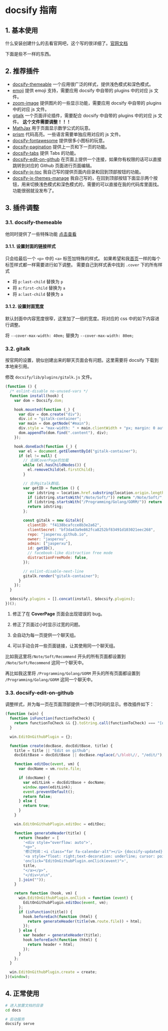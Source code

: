 # docsify 指南

## 1. 基本使用

什么安装创建什么的去看官网吧，这个写的很详细了。[官网文档](https://docsify.js.org/#/zh-cn/)

下面是些不一样的东西。

## 2. 推荐插件

- [docsify-themeable](https://jhildenbiddle.github.io/docsify-themeable/#/introduction) 一个应用很广泛的样式，提供浅色模式和深色模式。
- [emoji](https://docsify.js.org/#/zh-cn/plugins?id=emoji) 提供 emoji 支持，需要应用 docsify 中自带的 plugins 中的对应 js 文件。
- [zoom-image](https://docsify.js.org/#/zh-cn/plugins?id=%e5%9b%be%e7%89%87%e7%bc%a9%e6%94%be-zoom-image) 提供图片的一些显示功能，需要应用 docsify 中自带的 plugins 中的对应 js 文件。
- [gitalk](https://docsify.js.org/#/zh-cn/plugins?id=gitalk) 一个页面评论插件，需要配合 docsify 中自带的 plugins 中的对应 js 文件。 **这个文件需要调整！！！**
- [MathJax](https://www.mathjax.org/) 用于页面显示数学公式的玩意。
- [prism](https://docsify.js.org/#/zh-cn/language-highlight) 代码高亮。一些语言需要单独应用对应的 js 文件。
- [docsify-fontawesome](https://github.com/erickjx/docsify-fontawesome#readme) 提供很多小图标的玩意。
- [docsify-pagination](https://github.com/imyelo/docsify-pagination#readme) 提供上一页和下一页的功能。
- [docsify-tabs](https://jhildenbiddle.github.io/docsify-tabs/#/) 提供 Tabs 的功能。
- [docsify-edit-on-github](https://github.com/njleonzhang/docsify-edit-on-github#readme) 在页面上提供一个连接，如果你有权限的话可以直接跳转到对应的 Github 页面进行页面编辑。
- [docsify-jx-toc](https://github.com/jasperxu/docsify-jx-toc#readme) 我自己写的提供页面内目录和回到顶部按钮的功能。
- [docsify-jx-themes-manage](https://github.com/jasperxu/jasperxu.github.io/tree/main/docs/lib/docsify-jx-themes-manage/dist) 我自己写的，在回到顶部按钮下面显示两个按钮，用来切换浅色模式和深色模式的，需要的可以直接在我的代码库里面找。功能很弱就没发布了。

## 3. 插件调整

### 3.1. docsify-themeable

他同时提供了一些特殊功能 [点击查看](https://jhildenbiddle.github.io/docsify-themeable/#/markdown)

#### 3.1.1. 设置封面的链接样式

只会给最后一个 `<p>` 中的 `<a>` 标签加特殊的样式。 如果希望和我[首页](/)一样的每个标签样式都一样需要进行如下调整。
需要自己到样式表中找到 `.cover` 下的所有样式

- 将 `p:last-child` 替换为 `p`
- 将 `a:first-child` 替换为 `a`
- 将 `a:last-child` 替换为 `a`

#### 3.1.2. 设置封面宽度

默认封面中内容宽度很窄，这里加了一倍的宽度。将对应的 css 中的如下内容进行调整。

将 `--cover-max-width: 40em;` 替换为 `--cover-max-width: 80em;`

### 3.2. gitalk

按官网的设置，貌似创建出来的聊天页面会有问题。这里需要将 docsify 下载到本地来引用。

修改 `docsify/lib/plugins/gitalk.js` 文件。

```js
(function () {
  /* eslint-disable no-unused-vars */
  function install(hook) {
    var dom = Docsify.dom;

    hook.mounted(function (_) {
      var div = dom.create("div");
      div.id = "gitalk-container";
      var main = dom.getNode("#main");
      div.style = "max-width: " + main.clientWidth + "px; margin: 0 auto 20px; padding: 0px 45px;";
      dom.appendTo(dom.find(".content"), div);
    });

    hook.doneEach(function (_) {
      var el = document.getElementById("gitalk-container");
      if (el != null) {
        // 去掉CoverPage的加载
        while (el.hasChildNodes()) {
          el.removeChild(el.firstChild);
        }

        // 合并gitalk群组。
        var getID = function () {
          var idstring = location.href.substring(location.origin.length + 2);
          if (idstring.startsWith("/Note/Soft/")) return "/Note/Soft/";
          if (idstring.startsWith("/Programming/Golang/GORM/")) return "/Programming/Golang/GORM/";
          return idstring;
        };

        const gitalk = new Gitalk({
          clientID: "f4138bcafcce8b3e2a62",
          clientSecret: "bf3da43a9e862fca8252bf83491d103021eec268",
          repo: "jasperxu.github.io",
          owner: "jasperxu",
          admin: ["jasperxu"],
          id: getID(),
          // facebook-like distraction free mode
          distractionFreeMode: false,
        });

        // eslint-disable-next-line
        gitalk.render("gitalk-container");
      }
    });
  }

  $docsify.plugins = [].concat(install, $docsify.plugins);
})();
```

1. 修正了在 **CoverPage** 页面会出现错误的 bug。

2. 修正了页面过小时显示过宽的问题。

3. 会自动为每一页提供一个聊天组。

4. 可以手动合并一些页面链接，让其使用同一个聊天组。

比如我这里将`/Note/Soft/Recommend` 开头的所有页面都设置到 `/Note/Soft/Recommend` 这同一个聊天中。

再比如我这里将 `/Programming/Golang/GORM` 开头的所有页面都设置到 `/Programming/Golang/GORM` 这同一个聊天中。

### 3.3. docsify-edit-on-github

调整样式，并为每一页在页面顶部提供一个修订时间的显示。修改插件如下：

```js
(function (win) {
  function isFunction(functionToCheck) {
    return functionToCheck && {}.toString.call(functionToCheck) === "[object Function]";
  }

  win.EditOnGithubPlugin = {};

  function create(docBase, docEditBase, title) {
    title = title || "Edit on github";
    docEditBase = docEditBase || docBase.replace(/\/blob\//, "/edit/");

    function editDoc(event, vm) {
      var docName = vm.route.file;

      if (docName) {
        var editLink = docEditBase + docName;
        window.open(editLink);
        event.preventDefault();
        return false;
      } else {
        return true;
      }
    }

    win.EditOnGithubPlugin.editDoc = editDoc;

    function generateHeader(title) {
      return (header = [
        '<div style="overflow: auto">',
        "<p>",
        '修订时间：<i class="far fa-calendar-alt"></i> {docsify-updated} ',
        '<a style="float: right;text-decoration: underline; cursor: pointer"',
        'onclick="EditOnGithubPlugin.onClick(event)">',
        title,
        "</a></p>",
        "</div>\n\n",
      ].join(""));
    }

    return function (hook, vm) {
      win.EditOnGithubPlugin.onClick = function (event) {
        EditOnGithubPlugin.editDoc(event, vm);
      };
      if (isFunction(title)) {
        hook.beforeEach(function (html) {
          return generateHeader(title(vm.route.file)) + html;
        });
      } else {
        var header = generateHeader(title);
        hook.beforeEach(function (html) {
          return header + html;
        });
      }
    };
  }

  win.EditOnGithubPlugin.create = create;
})(window);
```

## 4. 正常使用

```bash
# 进入放置文档的目录
cd docs

# 启动服务
docsify serve
```
